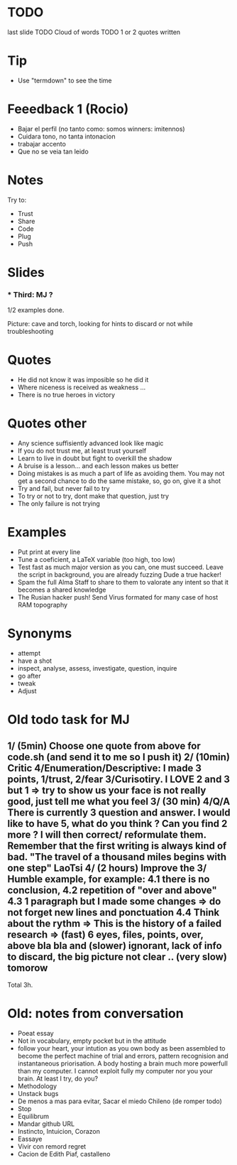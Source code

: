 # TODO

last slide
TODO Cloud of words
TODO 1 or 2 quotes written 

# Tip

* Use "termdown" to see the time


# Feeedback 1 (Rocio)

* Bajar el perfil (no tanto como: somos winners: imitennos)
* Cuidara tono, no tanta intonacion
* trabajar accento
* Que no se veia tan leido

# Notes

Try to:
* Trust
* Share
* Code
* Plug
* Push

# Slides

### * Third: MJ ?

1/2 examples done.

Picture: cave and torch, looking for hints to discard or not while troubleshooting


# Quotes

* He did not know it was imposible so he did it
* Where niceness is received as weakness ...
* There is no true heroes in victory

# Quotes other

* Any science suffisiently advanced look like magic
* If you do not trust me, at least trust yourself
* Learn to live in doubt but fight to overkill the shadow
* A bruise is a lesson... and each lesson makes us better
* Doing mistakes is as much a part of life as avoiding them. You may not get a second chance to do the same mistake, so, go on, give it a shot
* Try and fail, but never fail to try 
* To try or not to try, dont make that question, just try
* The only failure is not trying

# Examples

* Put print at every line
* Tune a coeficient, a LaTeX variable (too high, too low)
* Test fast as much major version as you can, one must succeed. Leave the script in background, you are already fuzzing Dude a true hacker!
* Spam the full Alma Staff to share to them to valorate any intent so that it becomes a shared knowledge
* The Rusian hacker push! Send Virus formated for many case of host RAM topography

# Synonyms

* attempt
* have a shot
* inspect, analyse, assess, investigate, question, inquire
* go after
* tweak
* Adjust

# Old todo task for MJ

1/ (5min) Choose one quote from above for code.sh (and send it to me so I push it)
2/ (10min) Critic 4/Enumeration/Descriptive: I made 3 points, 1/trust, 2/fear 3/Curisotiry. I LOVE 2 and 3 but 1 => try to show us your face is not really good, just tell me what you feel
3/ (30 min) 4/Q/A There is currently 3 question and answer. I would like to have 5, what do you think ? Can you find 2 more ? I will then correct/ reformulate them. Remember that the first writing is always kind of bad. "The travel of a thousand miles begins with one step" LaoTsi
4/ (2 hours) Improve the 3/ Humble example, for example:
    4.1 there is no conclusion,
    4.2 repetition of "over and above"
    4.3 1 paragraph but I made some changes => do not forget new lines and ponctuation
    4.4 Think about the rythm => This is the history of a failed research => (fast) 6 eyes, files, points, over, above bla bla and (slower) ignorant, lack of info to discard, the big picture not clear .. (very slow) tomorow
-----------------------------------------------------------------
Total 3h.

# Old: notes from conversation

* Poeat essay
* Not in vocabulary, empty pocket but in the attitude
* follow your heart, your intution as you own body as been assembled to become the perfect machine of trial and errors, pattern recognision and instantaneous priorisation. A body hosting a brain much more powerfull than my computer. I cannot exploit fully my computer nor you your brain. At least I try, do you?
* Methodology
* Unstack bugs
* De menos a mas para evitar, Sacar el miedo Chileno (de romper todo)
* Stop
* Equilibrum
* Mandar github URL
* Instincto, Intuicion, Corazon
* Eassaye
* Vivir con remord regret
* Cacion de Edith Piaf, castalleno
